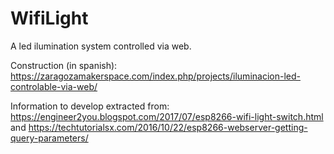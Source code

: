 # WifiLight
A led ilumination system controlled via web.

Construction (in spanish):
https://zaragozamakerspace.com/index.php/projects/iluminacion-led-controlable-via-web/



Information to develop extracted from:
https://engineer2you.blogspot.com/2017/07/esp8266-wifi-light-switch.html
and
https://techtutorialsx.com/2016/10/22/esp8266-webserver-getting-query-parameters/
